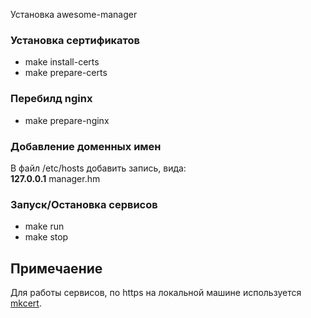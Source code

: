 Установка awesome-manager 
### Установка сертификатов
- make install-certs
- make prepare-certs
### Перебилд nginx
- make prepare-nginx
### Добавление доменных имен 
В файл /etc/hosts добавить запись, вида:  
**127.0.0.1** manager.hm 
### Запуск/Остановка сервисов
- make run 
- make stop 

## Примечаение
Для работы сервисов, по https на локальной машине используется [mkcert](https://github.com/FiloSottile/mkcert).
